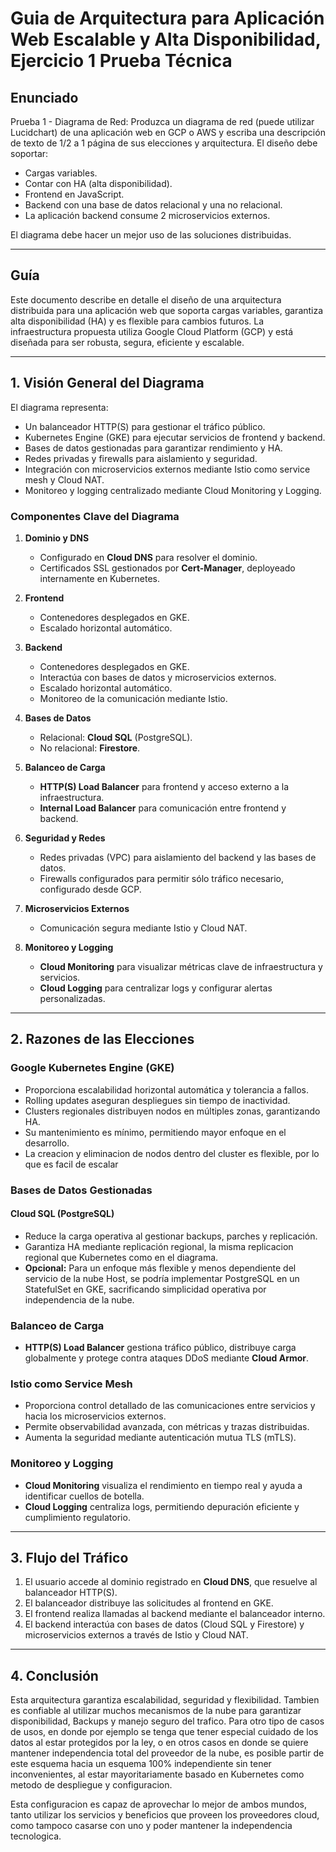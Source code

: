 # Guia de Arquitectura para Aplicación Web Escalable y Alta Disponibilidad, Ejercicio 1 Prueba Técnica

## Enunciado

Prueba 1 - Diagrama de Red: Produzca un diagrama de red (puede utilizar Lucidchart) de una aplicación web en GCP o AWS y escriba una descripción de texto de 1/2 a 1 página de sus elecciones y arquitectura. El diseño debe soportar:

- Cargas variables.
- Contar con HA (alta disponibilidad).
- Frontend en JavaScript.
- Backend con una base de datos relacional y una no relacional.
- La aplicación backend consume 2 microservicios externos.

El diagrama debe hacer un mejor uso de las soluciones distribuidas.

---

## Guía

Este documento describe en detalle el diseño de una arquitectura distribuida para una aplicación web que soporta cargas variables, garantiza alta disponibilidad (HA) y es flexible para cambios futuros. La infraestructura propuesta utiliza Google Cloud Platform (GCP) y está diseñada para ser robusta, segura, eficiente y escalable.

---

## 1. **Visión General del Diagrama**

El diagrama representa:
- Un balanceador HTTP(S) para gestionar el tráfico público.
- Kubernetes Engine (GKE) para ejecutar servicios de frontend y backend.
- Bases de datos gestionadas para garantizar rendimiento y HA.
- Redes privadas y firewalls para aislamiento y seguridad.
- Integración con microservicios externos mediante Istio como service mesh y Cloud NAT.
- Monitoreo y logging centralizado mediante Cloud Monitoring y Logging.

### **Componentes Clave del Diagrama**

1. **Dominio y DNS**
   - Configurado en **Cloud DNS** para resolver el dominio.
   - Certificados SSL gestionados por **Cert-Manager**, deployeado internamente en Kubernetes.

2. **Frontend**
   - Contenedores desplegados en GKE.
   - Escalado horizontal automático.

3. **Backend**
   - Contenedores desplegados en GKE.
   - Interactúa con bases de datos y microservicios externos.
   - Escalado horizontal automático.
   - Monitoreo de la comunicación mediante Istio.

4. **Bases de Datos**
   - Relacional: **Cloud SQL** (PostgreSQL).
   - No relacional: **Firestore**.

5. **Balanceo de Carga**
   - **HTTP(S) Load Balancer** para frontend y acceso externo a la infraestructura.
   - **Internal Load Balancer** para comunicación entre frontend y backend.

6. **Seguridad y Redes**
   - Redes privadas (VPC) para aislamiento del backend y las bases de datos.
   - Firewalls configurados para permitir sólo tráfico necesario, configurado desde GCP.

7. **Microservicios Externos**
   - Comunicación segura mediante Istio y Cloud NAT.

8. **Monitoreo y Logging**
   - **Cloud Monitoring** para visualizar métricas clave de infraestructura y servicios.
   - **Cloud Logging** para centralizar logs y configurar alertas personalizadas.

---

## 2. **Razones de las Elecciones**

### **Google Kubernetes Engine (GKE)**
- Proporciona escalabilidad horizontal automática y tolerancia a fallos.
- Rolling updates aseguran despliegues sin tiempo de inactividad.
- Clusters regionales distribuyen nodos en múltiples zonas, garantizando HA.
- Su mantenimiento es mínimo, permitiendo mayor enfoque en el desarrollo.
- La creacion y eliminacion de nodos dentro del cluster es flexible, por lo que es facil de escalar

### **Bases de Datos Gestionadas**
#### **Cloud SQL (PostgreSQL)**
- Reduce la carga operativa al gestionar backups, parches y replicación.
- Garantiza HA mediante replicación regional, la misma replicacion regional que Kubernetes como en el diagrama.
- **Opcional:** Para un enfoque más flexible y menos dependiente del servicio de la nube Host, se podría implementar PostgreSQL en un StatefulSet en GKE, sacrificando simplicidad operativa por independencia de la nube.

### **Balanceo de Carga**
- **HTTP(S) Load Balancer** gestiona tráfico público, distribuye carga globalmente y protege contra ataques DDoS mediante **Cloud Armor**.

### **Istio como Service Mesh**
- Proporciona control detallado de las comunicaciones entre servicios y hacia los microservicios externos.
- Permite observabilidad avanzada, con métricas y trazas distribuidas.
- Aumenta la seguridad mediante autenticación mutua TLS (mTLS).

### **Monitoreo y Logging**
- **Cloud Monitoring** visualiza el rendimiento en tiempo real y ayuda a identificar cuellos de botella.
- **Cloud Logging** centraliza logs, permitiendo depuración eficiente y cumplimiento regulatorio.

---

## 3. **Flujo del Tráfico**

1. El usuario accede al dominio registrado en **Cloud DNS**, que resuelve al balanceador HTTP(S).
2. El balanceador distribuye las solicitudes al frontend en GKE.
3. El frontend realiza llamadas al backend mediante el balanceador interno.
4. El backend interactúa con bases de datos (Cloud SQL y Firestore) y microservicios externos a través de Istio y Cloud NAT.

---

## 4. **Conclusión**

Esta arquitectura garantiza escalabilidad, seguridad y flexibilidad. Tambien es confiable al utilizar muchos mecanismos de la nube para garantizar disponibilidad, Backups y manejo seguro del trafico. Para otro tipo de casos de usos, en donde por ejemplo se tenga que tener especial cuidado de los datos al estar protegidos por la ley, o en otros casos en donde se quiere mantener independencia total del proveedor de la nube, es posible partir de este esquema hacia un esquema 100% independiente sin tener inconvenientes, al estar mayoritariamente basado en Kubernetes como metodo de despliegue y configuracion.

Esta configuracion es capaz de aprovechar lo mejor de ambos mundos, tanto utilizar los servicios y beneficios que proveen los proveedores cloud, como tampoco casarse con uno y poder mantener la independencia tecnologica.

